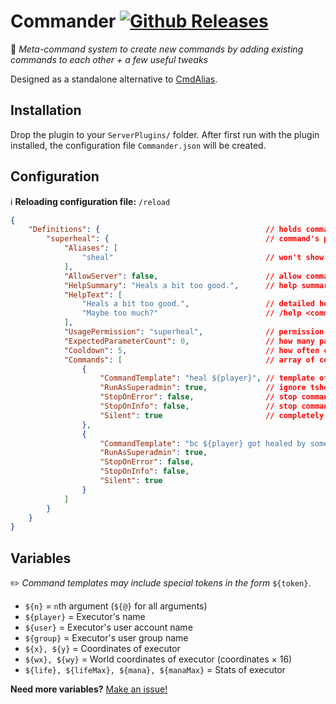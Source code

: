 ﻿# Commander [![Github Releases](https://img.shields.io/github/downloads/deadsurgeon42/Commander/latest/total.svg)](https://github.com/deadsurgeon42/Commander)
🔗 *Meta-command system to create new commands by adding existing commands to each other + a few useful tweaks*

Designed as a standalone alternative to [CmdAlias](https://github.com/tylerjwatson/SEconomy/tree/master/CmdAliasPlugin).
## Installation
Drop the plugin to your `ServerPlugins/` folder.
After first run with the plugin installed, the configuration file
`Commander.json` will be created.

## Configuration

ℹ️ **Reloading configuration file:** `/reload`
```json
{
    "Definitions": {                                     // holds commands
        "superheal": {                                   // command's primary name
            "Aliases": [ 
                "sheal"                                  // won't show up on /help
            ],
            "AllowServer": false,                        // allow command to run from console?
            "HelpSummary": "Heals a bit too good.",      // help summary
            "HelpText": [ 
                "Heals a bit too good.",                 // detailed help for
                "Maybe too much?"                        // /help <command>
            ],
            "UsagePermission": "superheal",              // permission to use this command
            "ExpectedParameterCount": 0,                 // how many parameters should be passed?
            "Cooldown": 5,                               // how often can be the command used? (in seconds)
            "Commands": [                                // array of commands to run in order
                {
                    "CommandTemplate": "heal ${player}", // template of command (see below)
                    "RunAsSuperadmin": true,             // ignore tshock permission checks for above command
                    "StopOnError": false,                // stop command chain when an error occurs
                    "StopOnInfo": false,                 // stop command chain when an info message is sent
                    "Silent": true                       // completely silence command output (to the executing player)
                },
                {
                    "CommandTemplate": "bc ${player} got healed by some holy spirit!",
                    "RunAsSuperadmin": true,
                    "StopOnError": false,
                    "StopOnInfo": false,
                    "Silent": true
                }
            ]
        }
    }
}
```

## Variables

✏️ *Command templates may include special tokens in the form* `${token}`.

+ `${n}` = `n`th argument (`${@}` for all arguments)
+ `${player}` = Executor's name 
+ `${user}` = Executor's user account name
+ `${group}` = Executor's user group name
+ `${x}, ${y}` = Coordinates of executor
+ `${wx}, ${wy}` = World coordinates of executor (coordinates × 16)
+ `${life}, ${lifeMax}, ${mana}, ${manaMax}` = Stats of executor

**Need more variables?** [Make an issue!](issues/)